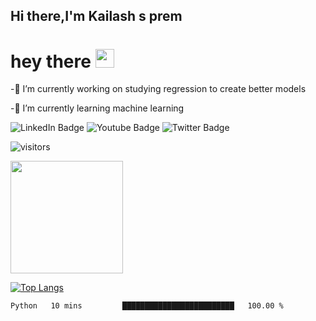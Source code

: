 ## Hi there,I'm Kailash s prem
<h1>
  hey there
  <img src="https://media.giphy.com/media/hvRJCLFzcasrR4ia7z/giphy.gif" width="30px"/>
</h1>
-🔭 I’m currently working on studying regression to create better models


-🌱 I’m currently learning machine learning


<div id="badges">
  <img src="https://img.shields.io/badge/LinkedIn-blue?style=for-the-badge&logo=linkedin&logoColor=white" alt="LinkedIn Badge"/>
  <img src="https://img.shields.io/badge/YouTube-red?style=for-the-badge&logo=youtube&logoColor=white" alt="Youtube Badge"/>
  <img src="https://img.shields.io/badge/Twitter-blue?style=for-the-badge&logo=twitter&logoColor=white" alt="Twitter Badge"/>
</div>



![visitors](https://visitor-badge.glitch.me/badge?page_id=54166371)


<p align=”center”>
  
<img height="180em" src="https://github-readme-stats.vercel.app/api?username=kailashsp&show_icons=true&hide_border=true&&count_private=true&include_all_commits=true" />

  
[![Top Langs](https://github-readme-stats.vercel.app/api/top-langs/?username=kailashsp&layout=compact)](https://github.com/kailashsp)
</p>



<!--START_SECTION:waka-->

```text
Python   10 mins         █████████████████████████   100.00 %
```

<!--END_SECTION:waka-->







<!--
**kailashsp/kailashsp** is a ✨ _special_ ✨ repository because its `README.md` (this file) appears on your GitHub profile.

Here are some ideas to get you started:

- 
- 📫 How to reach me: ...
- 👯 I’m looking to collaborate on ...
- 🤔 I’m looking for help with ...
- 💬 Ask me about ...
- 😄 Pronouns: ...
- ⚡ Fun fact: ...
-->
